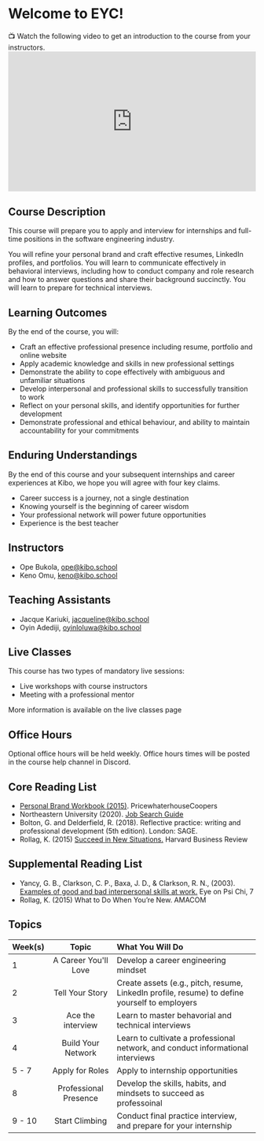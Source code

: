 # Welcome to EYC!


<aside>
📺 Watch the following video to get an introduction to the course from your instructors.

</aside>

<div style="position: relative; padding-bottom: 56.25%; height: 0;">
  <iframe width="560" height="315" src="https://www.youtube.com/embed/oPLeVxrELrc?si=KHmoJp9uGb_mVsIG" title="YouTube video player" frameborder="0" allow="accelerometer; autoplay; clipboard-write; encrypted-media; gyroscope; picture-in-picture; web-share" allowfullscreen style="position: absolute; top: 0; left: 0; width: 100%; height: 100%;"></iframe>
</div>


## **Course Description**

This course will prepare you to apply and interview for internships and full-time positions in the software engineering industry.

You will refine your personal brand and craft effective resumes, LinkedIn profiles, and portfolios. You will learn to communicate effectively in behavioral interviews, including how to conduct company and role research and how to answer questions and share their background succinctly. You will learn to prepare for technical interviews. 


## Learning Outcomes

By the end of the course, you will:

- Craft an effective professional presence including resume, portfolio and online website
- Apply academic knowledge and skills in new professional settings
- Demonstrate the ability to cope effectively with ambiguous and unfamiliar situations
- Develop interpersonal and professional skills to successfully transition to work
- Reflect on your personal skills, and identify opportunities for further development
- Demonstrate professional and ethical behaviour, and ability to maintain accountability for your commitments


## Enduring Understandings
By the end of this course and your subsequent internships and career experiences at Kibo, we hope you will agree with four key claims.

- Career success is a journey, not a single destination
- Knowing yourself is the beginning of career wisdom
- Your professional network will power future opportunities
- Experience is the best teacher

## Instructors
- Ope Bukola, ope@kibo.school
- Keno Omu, keno@kibo.school

## Teaching Assistants
- Jacque Kariuki, jacqueline@kibo.school
- Oyin Adediji, oyinloluwa@kibo.school
  
## Live Classes
 This course has two types of mandatory live sessions:

 - Live workshops with course instructors
 - Meeting with a professional mentor

More information is available on the live classes page

## Office Hours
Optional office hours will be held weekly. Office hours times will be posted in the course help channel in Discord. 

## Core Reading List
- <a href="https://www.pwc.com/us/en/careers/campus/assets/img/programs/personal-brand-workbook.pdf">Personal Brand Workbook (2015)</a>. PricewhaterhouseCoopers
- Northeastern University (2020). <a href="https://careers.northeastern.edu/group/job-search/">Job Search Guide</a>
- Bolton, G. and Delderfield, R. (2018). Reflective practice: writing and professional development (5th edition). London: SAGE.
- Rollag, K. (2015) <a href="https://hbr.org/2015/12/succeed-in-new-situations">Succeed in New Situations.</a> Harvard Business Review 

## Supplemental Reading List
- Yancy, G. B., Clarkson, C. P., Baxa, J. D., & Clarkson, R. N., (2003). <a href="https://www.psichi.org/?073EyeSpring03dYance">Examples of good and bad interpersonal skills at work.</a> Eye on Psi Chi, 7
- Rollag, K. (2015) What to Do When You’re New. AMACOM

## Topics

| Week(s)          | Topic                          | What You Will Do 
| :---             |  :----:                        |  :--- 
| 1                | A Career You'll Love           | Develop a career engineering mindset
| 2                | Tell Your Story                | Create assets (e.g., pitch, resume, LinkedIn profile, resume) to define yourself to employers
| 3                | Ace the interview              | Learn to master behavorial and technical interviews
| 4                | Build Your Network             | Learn to cultivate a professional network, and conduct informational interviews
| 5 - 7            | Apply for Roles                | Apply to internship opportunities
| 8                | Professional Presence          | Develop the skills, habits, and mindsets to succeed as professoinal
| 9 - 10           | Start Climbing                 | Conduct final practice interview, and prepare for your internship


